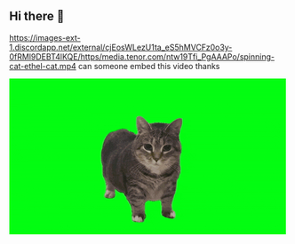 ## Hi there 👋

https://images-ext-1.discordapp.net/external/cjEosWLezU1ta_eS5hMVCFz0o3y-0fRMl9DEBT4lKQE/https/media.tenor.com/ntw19Tfi_PgAAAPo/spinning-cat-ethel-cat.mp4
can someone embed this video thanks

![mascot](/profile/mascot.gif)

